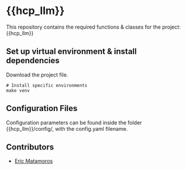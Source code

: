# {{hcp_llm}}

This repository contains the required functions & classes for the project: {{hcp_llm}}

## Set up virtual environment & install dependencies

Download the project file.

```
# Install specific environments
make venv
```

## Configuration Files

Configuration parameters can be found inside the folder {{hcp_llm}}/config/, with the config.yaml filename.

## Contributors

- [Eric Matamoros](ericmatamoros1999@gmail.com)